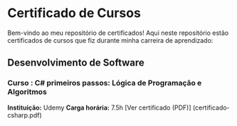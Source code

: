 # Certificado de Cursos

Bem-vindo ao meu repositório de certificados! Aqui neste repositório estão certificados de cursos que fiz durante minha carreira de aprendizado:

## **Desenvolvimento de Software**

### Curso : C# primeiros passos: Lógica de Programação e Algoritmos
**Instituição:** Udemy
**Carga horária:** 7.5h
[Ver certificado (PDF)]
(certificado-csharp.pdf)
